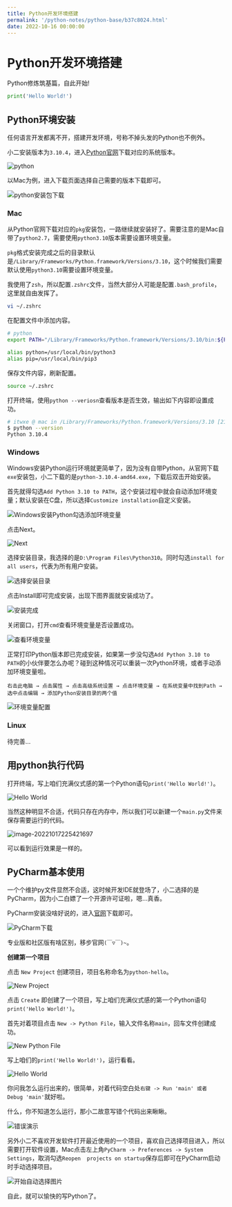 ```yaml
---
title: Python开发环境搭建
permalink: '/python-notes/python-base/b37c8024.html'
date: 2022-10-16 00:00:00
---
```


# Python开发环境搭建

Python修炼筑基篇，自此开始!

```python
print('Hello World!')
```

## Python环境安装

任何语言开发都离不开，搭建开发环境，号称不掉头发的Python也不例外。

小二安装版本为`3.10.4`，进入[Python官网](https://www.python.org/downloads/)下载对应的系统版本。

![python](https://itwxe.com/img/blog/166601369281845.png)

以Mac为例，进入下载页面选择自己需要的版本下载即可。

![python安装包下载](https://itwxe.com/img/blog/166601480152659.png)

### Mac

从Python官网下载对应的`pkg`安装包，一路继续就安装好了。需要注意的是Mac自带了`python2.7`，需要使用`python3.10`版本需要设置环境变量。

`pkg`格式安装完成之后的目录默认是`/Library/Frameworks/Python.framework/Versions/3.10`，这个时候我们需要默认使用`python3.10`需要设置环境变量。

我使用了`zsh`，所以配置`.zshrc`文件，当然大部分人可能是配置`.bash_profile`，这里就自由发挥了。

```bash
vi ~/.zshrc
```

在配置文件中添加内容。

```bash
# python
export PATH="/Library/Frameworks/Python.framework/Versions/3.10/bin:${PATH}"

alias python=/usr/local/bin/python3
alias pip=/usr/local/bin/pip3
```

保存文件内容，刷新配置。

```bash
source ~/.zshrc
```

打开终端，使用`python --veriosn`查看版本是否生效，输出如下内容即设置成功。

```bash
# itwxe @ mac in /Library/Frameworks/Python.framework/Versions/3.10 [21:44:54]
$ python --version
Python 3.10.4
```

### Windows

Windows安装Python运行环境就更简单了，因为没有自带Python，从官网下载`exe`安装包，小二下载的是`python-3.10.4-amd64.exe`，下载后双击开始安装。

首先就得勾选`Add Python 3.10 to PATH`，这个安装过程中就会自动添加环境变量；默认安装在C盘，所以选择`Customize installation`自定义安装。

![Windows安装Python勾选添加环境变量](https://itwxe.com/img/blog/166624004259466.png)

点击Next。

![Next](https://itwxe.com/img/blog/166624033241331.png)

选择安装目录，我选择的是`D:\Program Files\Python310`。同时勾选`install for all users`，代表为所有用户安装。

![选择安装目录](https://itwxe.com/img/blog/166624324810587.png)

点击Install即可完成安装，出现下图界面就安装成功了。

![安装完成](https://itwxe.com/img/blog/166624049619296.png)

关闭窗口，打开`cmd`查看环境变量是否设置成功。

![查看环境变量](https://itwxe.com/img/blog/166624057406287.png)

正常打印Python版本即已完成安装，如果第一步没勾选`Add Python 3.10 to PATH`的小伙伴要怎么办呢？碰到这种情况可以重装一次Python环境，或者手动添加环境变量啦。

`右击此电脑 → 点击属性 → 点击高级系统设置 → 点击环境变量 → 在系统变量中找到Path → 选中点击编辑 → 添加Python安装目录的两个值`

![环境变量配置](https://itwxe.com/img/blog/166624351679017.png)

### Linux

待完善...

## 用python执行代码

打开终端，写上咱们充满仪式感的第一个Python语句`print('Hello World!')`。

![Hello World](https://itwxe.com/img/blog/166601832745802.png)

当然这种明显不合适，代码只存在内存中，所以我们可以新建一个`main.py`文件来保存需要运行的代码。

![image-20221017225421697](https://itwxe.com/img/blog/166601846267023.png)

可以看到运行效果是一样的。

## PyCharm基本使用

一个个维护py文件显然不合适，这时候开发IDE就登场了，小二选择的是PyCharm，因为小二白嫖了一个开源许可证啦，嗯...真香。

PyCharm安装没啥好说的，进入[官网](https://www.jetbrains.com/zh-cn/pycharm/)下载即可。

![PyCharm下载](https://itwxe.com/img/blog/166601523361843.png)

专业版和社区版有啥区别，移步官网`(￣▽￣)~`。

**创建第一个项目**

点击 `New Project` 创建项目，项目名称命名为`python-hello`。

![New Project](https://itwxe.com/img/blog/166601612280994.png)

点击 `Create` 即创建了一个项目，写上咱们充满仪式感的第一个Python语句`print('Hello World!')`。

首先对着项目点击 `New -> Python File`，输入文件名称`main`，回车文件创建成功。

![New Python File](https://itwxe.com/img/blog/166601667644502.png)

写上咱们的`print('Hello World!')`，运行看看。

![Hello World](https://itwxe.com/img/blog/166601728316507.png)

你问我怎么运行出来的，很简单，对着代码空白处`右键 -> Run 'main' 或者 Debug 'main'`就好啦。

什么，你不知道怎么运行，那小二故意写错个代码出来瞅瞅。

![错误演示](https://itwxe.com/img/blog/166601776087257.png)

另外小二不喜欢开发软件打开最近使用的一个项目，喜欢自己选择项目进入，所以需要打开软件设置，Mac点击左上角`PyCharm -> Preferences -> System Settings`，取消勾选`Reopen  projects on startup`保存后即可在PyCharm启动时手动选择项目。

![开始自动选择图片](https://itwxe.com/img/blog/166601811367074.png)

自此，就可以愉快的写Python了。